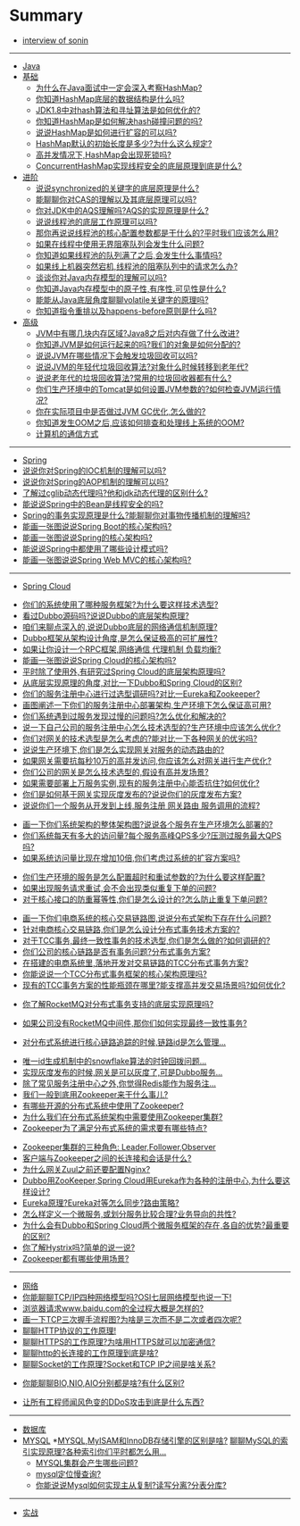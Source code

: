 # Summary

 * [interview of sonin](README.md)

---

* [Java](/pages/Java/README.md)
 * [基础](/pages/Java/base/README.md)
   * [为什么在Java面试中一定会深入考察HashMap?](/pages/Java/base/1266003510067986476.md)
   * [你知道HashMap底层的数据结构是什么吗?](/pages/Java/base/1266003510239952957.md)
   * [JDK1.8中对hash算法和寻址算法是如何优化的?](/pages/Java/base/1266003510374170667.md)
   * [你知道HashMap是如何解决hash碰撞问题的吗?](/pages/Java/base/1266003510550331466.md)
   * [说说HashMap是如何进行扩容的可以吗?](/pages/Java/base/1266003510697132063.md)
   * [HashMap默认的初始长度是多少?为什么这么规定?](/pages/Java/base/1266003510818766945.md)
   * [高并发情况下,HashMap会出现死锁吗?](/pages/Java/base/1266003510948790365.md)
   * [ConcurrentHashMap实现线程安全的底层原理到底是什么?](/pages/Java/base/1266003511787651113.md)
   <!-- * [BAT面试官为什么都喜欢问并发编程的问题?]() -->
 * [进阶](/pages/Java/advance/README.md)
   * [说说synchronized的关键字的底层原理是什么?](/pages/Java/advance/1266003511150116913.md)
   <!-- * [深入讲解synchronized,CAS的说明(深入到硬核级别)]() -->
   * [能聊聊你对CAS的理解以及其底层原理可以吗?](/pages/Java/advance/1266003511292723238.md)
   * [你对JDK中的AQS理解吗?AQS的实现原理是什么?](/pages/Java/advance/1266003511913480288.md)
   * [说说线程池的底层工作原理可以吗?](/pages/Java/advance/1266003512047697966.md)
   * [那你再说说线程池的核心配置参数都是干什么的?平时我们应该怎么用?](/pages/Java/advance/1266003512169332821.md)
   * [如果在线程中使用无界阻塞队列会发生什么问题?](/pages/Java/advance/1266003512362270766.md)
   * [你知道如果线程池的队列满了之后,会发生什么事情吗?](/pages/Java/advance/1266003512504877152.md)
   * [如果线上机器突然宕机,线程池的阻塞队列中的请求怎么办?](/pages/Java/advance/1266003512655872046.md)
   * [谈谈你对Java内存模型的理解可以吗?](/pages/Java/advance/1266003512857198645.md)
   * [你知道Java内存模型中的原子性,有序性,可见性是什么?](/pages/Java/advance/1266003512966250566.md)
   * [能能从Java底层角度聊聊volatile关键字的原理吗?](/pages/Java/advance/1266003513092079621.md)
   <!-- [再谈原子性: Java规范规定所有变量写操作都是原子的]() -->
   <!-- * [深入讲解volatile关键字的说明]() -->
   * [你知道指令重排以及happens-before原则是什么吗?](/pages/Java/advance/1266003513297600516.md)
   <!-- * [volatile底层是如何基于内存屏障保证可见性和有序性的?]() -->
   <!-- * [](关于后续深入硬件级讲解volatile,synchronized,CAS底...) -->
   <!-- [32位Java虚拟机中的long和double变量写操作为何不是原子...]() -->
   <!-- [volatile原来还可以保证long和double变量写操作的原子性]()-->
   <!-- [到底有哪些操作在Java规范中是不保证原子性的呢?]() -->
   <!-- [synchronized锁同时对原子性,可见性，以及有序性的保证]() -->
   <!-- [深入分析synchronized是如何通过加锁保证原子性的?]() -->
   <!-- [synchronized是如何使用内存屏障保证可见性和有序性的?]() -->
   <!-- [再看volatile关键字对原子性,可见性以及有序性的保证]() -->
 * [高级](/pages/Java/senior/README.md)
   * [JVM中有哪几块内存区域?Java8之后对内存做了什么改进?](/pages/Java/senior/1266003515533164602.md)
   * [你知道JVM是如何运行起来的吗?我们的对象是如何分配的?](/pages/Java/senior/1266003515960983567.md)
   * [说说JVM在哪些情况下会触发垃圾回收可以吗?](/pages/Java/senior/1266003516292333626.md)
   * [说说JVM的年轻代垃圾回收算法?对象什么时候转移到老年代?](/pages/Java/senior/1266003516485271593.md)
   * [说说老年代的垃圾回收算法?常用的垃圾回收器都有什么?](/pages/Java/senior/1266003516749512749.md)
   * [你们生产环境中的Tomcat是如何设置JVM参数的?如何检查JVM运行情况?](/pages/Java/senior/1266003516866953280.md)
   * [你在实际项目中是否做过JVM GC优化,怎么做的?](/pages/Java/senior/1266003516984393818.md)
   * [你知道发生OOM之后,应该如何排查和处理线上系统的OOM?](/pages/Java/senior/1266003517114417182.md)
   <!-- * [线上服务CPU100%了!该怎么排查,定位和解决?]() -->
   <!-- * [线上机器的一个进程用kill命令杀不死该怎么办?磁盘空间快...]() -->
   <!-- * [可见性涉及的底层硬件概念: 寄存器,高速缓存,写缓存...]() -->
   <!-- * [深入探秘有序性: Java程序运行过程中发生指令重排的几个...]() -->
   <!-- * [JIT编译器对创建对象的指令重排以及double check单例实践]() -->
   <!-- * [现代处理器为了提升性能的指令乱序和猜测执行的机制!]() -->
   <!-- * [高速缓存和写缓存器的内存重排造成的视觉假象]() -->
   <!-- * [高速缓存的数据结构: 拉链散列表,缓存条目以及地址解码...]() -->
   <!-- * [结合硬件级别的缓存数据结构深入分析缓存一致性协议...]() -->
   <!-- * [采用写缓冲器和无效队列优化MESI协议的实现性能]() -->
   <!-- * [硬件层面的MESI协议会如何引发有序性和可见性的问题?]() -->
   <!-- * [内存屏障在硬件层面的实现原理以及如何解决各种问题]() -->
   <!-- * [在复杂的硬件模型之上的Java内存模型是如何大幅简化...]() -->
   <!-- * [面试的时候是如何从内存屏障,硬件层面的原理来震慑面试...]() -->
   <!-- * [Java虚拟机对锁的优化: 锁消除,锁粗化,偏向锁,自旋锁...]() -->
   <!-- * [再来看看CAS是如何基于MESI协议在底层硬件层面实现...]() -->
   <!-- * [能说说你对堆外内存的理解吗?堆外内存的优势在哪里?]() -->
   <!-- * [JDK是如何对堆外内存进行分配和回收的?会发生堆外内存...]() -->
   <!-- * [如何不使用零拷贝技术,普通的IO操作在OS层面是如何执...]() -->
   <!-- * [听说过mmap吗?内存映射技术为什么可以提升IO性能?]() -->
   <!-- * [零拷贝技术到底是什么,他是如何提升IO性能的?]() -->
   * [计算机的通信方式](/pages/Java/senior/1266003522684452895.md)
   
---

* [Spring](/pages/Spring/README.md)
 * [说说你对Spring的IOC机制的理解可以吗?](/pages/Spring/1266003513490538513.md)
 * [说说你对Spring的AOP机制的理解可以吗?](/pages/Spring/1266003513670893618.md)
 * [了解过cglib动态代理吗?他和jdk动态代理的区别什么?](/pages/Spring/1266003513821888530.md)
 * [能说说Spring中的Bean是线程安全的吗?](/pages/Spring/1266003513964494868.md)
 * [Spring的事务实现原理是什么?能聊聊你对事物传播机制的理解吗?](/pages/Spring/1266003514161627157.md)
 * [能画一张图说说Spring Boot的核心架构吗?](/pages/Spring/1266003514312622174.md)
 * [能画一张图说说Spring的核心架构吗?](/pages/Spring/1266003514547503179.md)
 * [能说说Spring中都使用了哪些设计模式吗?](/pages/Spring/1266003514706886713.md)
 * [能画一张图说说Spring Web MVC的核心架构吗?](/pages/Spring/1266003514803355688.md)
 
---

* [Spring Cloud](/pages/SpringCloud/README.md)
 <!-- * [你们公司用的Dubbo?那你再额外说说Spring Cloud的核...]() -->
 <!-- * [基于Dubbo和Spring Cloud分别搭建一个电商系统来快速体...]() -->
 * [你们的系统使用了哪种服务框架?为什么要这样技术选型?](/pages/SpringCloud/1266003503914942509.md)
 * [看过Dubbo源码吗?说说Dubbo的底层架构原理?](/pages/SpringCloud/1266003504225320982.md)
 * [咱们来聊点深入的,说说Dubbo底层的网络通信机制原理?](/pages/SpringCloud/1266003504359538773.md)
 * [Dubbo框架从架构设计角度,是怎么保证极高的可扩展性?](/pages/SpringCloud/1266003504476979219.md)
 * [如果让你设计一个RPC框架,网络通信 代理机制 负载均衡?](/pages/SpringCloud/1266003504686694408.md)
 * [能画一张图说说Spring Cloud的核心架构吗?](/pages/SpringCloud/1266003504686694508.md)
 * [平时除了使用外,有研究过Spring Cloud的底层架构原理吗?](/pages/SpringCloud/1266003504770580518.md)
 * [从底层实现原理的角度,对比一下Dubbo和Spring Cloud的区别?](/pages/SpringCloud/1266003505043210273.md)
 * [你们的服务注册中心进行过选型调研吗?对比一Eureka和Zookeeper?](/pages/SpringCloud/1266003505391337531.md)
 * [画图阐述一下你们的服务注册中心部署架构,生产环境下怎么保证高可用?](/pages/SpringCloud/1266003505634607158.md)
 * [你们系统遇到过服务发现过慢的问题吗?怎么优化和解决的?](/pages/SpringCloud/1266003505915625504.md)
 * [说一下自己公司的服务注册中心怎么技术选型的?生产环境中应该怎么优化?](/pages/SpringCloud/1266003506066620430.md)
 * [你们对网关的技术选型是怎么考虑的?能对比一下各种网关的优劣吗?](/pages/SpringCloud/1266003506205032504.md)
 * [说说生产环境下,你们是怎么实现网关对服务的动态路由的?](/pages/SpringCloud/1266003506511216704.md)
 * [如果网关需要抗每秒10万的高并发访问,你应该怎么对网关进行生产优化?](/pages/SpringCloud/1266003506809012225.md)
 * [你们公司的网关是怎么技术选型的,假设有高并发场景?](/pages/SpringCloud/1266003506968395844.md)
 * [如果需要部署上万服务实例,现有的服务注册中心能否抗住?如何优化?](/pages/SpringCloud/1266003507165528135.md)
 * [你们是如何基于网关实现灰度发布的?说说你们的灰度发布方案?](/pages/SpringCloud/1266003507534626867.md)
 * [说说你们一个服务从开发到上线,服务注册 网关路由 服务调用的流程?](/pages/SpringCloud/1266003507681427533.md)
 <!-- * [看看你们公司的服务注册中心能否支撑上万服务实例...]() -->
 * [画一下你们系统架构的整体架构图?说说各个服务在生产环境怎么部署的?](/pages/SpringCloud/1266003507773702201.md)
 * [你们系统每天有多大的访问量?每个服务高峰QPS多少?压测过服务最大QPS吗?](/pages/SpringCloud/1266003507886948414.md)
 * [如果系统访问量比现在增加10倍,你们考虑过系统的扩容方案吗?](/pages/SpringCloud/1266003508033749072.md)
 <!-- * [独立画出自己系统的生产环境部署架构图,梳理系统和服务...]() -->
 * [你们生产环境的服务是怎么配置超时和重试参数的?为什么要这样配置?](/pages/SpringCloud/1266003508155383820.md)
 * [如果出现服务请求重试,会不会出现类似重复下单的问题?](/pages/SpringCloud/1266003508289601556.md)
 * [对于核心接口的防重幂等性,你们是怎么设计的?怎么防止重复下单问题?](/pages/SpringCloud/1266003508415430739.md)
 <!-- * [看看自己系统的接口有没有设计幂等性方案?如...]() -->
 * [画一下你们电商系统的核心交易链路图,说说分布式架构下存在什么问题?](/pages/SpringCloud/1266003508566425662.md)
 * [针对电商核心交易链路,你们是怎么设计分布式事务技术方案的?](/pages/SpringCloud/1266003508725809155.md)
 * [对于TCC事务,最终一致性事务的技术选型,你们是怎么做的?如何调研的?](/pages/SpringCloud/1266003508860026894.md)
 * [你们公司的核心链路是否有事务问题?分布式事务方案?](/pages/SpringCloud/1266003508860026900.md)
 * [在搭建的电商系统里,落地开发对交易链路的TCC分布式事务方案?](/pages/SpringCloud/1266003509036187661.md)
 * [你能说说一个TCC分布式事务框架的核心架构原理吗?](/pages/SpringCloud/1266003509468201025.md)
 * [现有的TCC事务方案的性能瓶颈在哪里?能支撑高并发交易场景吗?如何优化?](/pages/SpringCloud/1266003509602418771.md)
 <!--* [如果对自己的系统核心链路落地TCC事物,应该如何...]() -->
 * [你了解RocketMQ对分布式事务支持的底层实现原理吗?](/pages/SpringCloud/1266003509698887696.md)
 <!--* [在搭建好的电商系统里,如何基于RocketMQ最终一致性事务?]() -->
 * [如果公司没有RocketMQ中间件,那你们如何实现最终一致性事务?](/pages/SpringCloud/1266003509891825709.md)
 <!-- * [如果对自己的系统落地最终一致性事务,如何落地实...]() -->
 <!-- * [你们生产系统中有哪个业务场景是需要使用分布式锁的?为什...]() -->
 <!-- * [你们是用哪个开源框架实现的Redis分布式锁?说说其核...]() -->
 <!-- * [如果Redis是集群部署的,那么集群故障时分布式锁还有效...]() -->
 <!-- * [自己梳理出来Redis分布式锁的生产环境问题解决方案!]() -->
 <!-- * [如果要实现Zookeeper分布式锁,一般用哪个开源框架?核...]() -->
 <!-- * [对于ZooKeeper的羊群效应,分布式锁实现应该如何优...]() -->
 <!-- * [如果遇到Zookeeper脑裂问题,分布式锁应该如何保证健壮...]() -->
 <!-- * [自己梳理出来ZooKeeper分布式锁的生产问题...]() -->
 <!-- * [在搭建好的电商系统中,落地开发分布式保证库存数据准...]() -->
 <!-- * [你们的分布式锁做过高并发优化吗?能扛下每秒上万并发...]() -->
 <!-- * [淘宝和京东的库存是怎么实现的?能不能不用分布式锁实现...]() -->
 <!-- * [自己系统的分布式锁在高并发场景下应该如何优化?]() -->
 <!-- * [在分布式架构中, Zuul网关是如何防止网络攻击的?]() -->
 <!-- * [Netty的架构原理图能画一下吗,他是如何体现Reactor架...]() -->
 <!-- * [你们的分布式系统是如何进行链路监控的?都监控什么?]() -->
 * [对分布式系统进行核心链路追踪的时候,链路id是怎么管理...](/pages/SpringCloud/1266003520390168640.md)
 <!-- * [聊过两阶段提交了,那么分布式事务三阶段提交的思想能说...]() -->
 * [唯一id生成机制中的snowflake算法的时钟回拨问题...](/pages/SpringCloud/1266003520717324352.md)
 * [实现灰度发布的时候,网关是可以灰度了,可是Dubbo服务...](/pages/SpringCloud/1266003520981565524.md)
 * [除了常见服务注册中心之外,你觉得Redis能作为服务注...](/pages/SpringCloud/1266003521241612302.md)
 * [我们一般到底用Zookeeper来干什么事儿?](/pages/SpringCloud/1266003521409384470.md)
 * [有哪些开源的分布式系统中使用了Zookeeper?](/pages/SpringCloud/1266003521564573786.md)
 * [为什么我们在分布式系统架构中需要使用Zookeeper集群?](/pages/SpringCloud/1266003521728151639.md)
 * [Zookeeper为了满足分布式系统的需求要有哪些特点?](/pages/SpringCloud/1266003521937866845.md)
 <!-- * [为了满足分布式系统的需求,Zookeeper的架构设计有哪...]() -->
 * [Zookeeper集群的三种角色: Leader,Follower,Observer](/pages/SpringCloud/1266003522118221855.md)
 * [客户端与Zookeeper之间的长连接和会话是什么?](/pages/SpringCloud/1266003522411823194.md)
 * [为什么网关Zuul之前还要配置Nginx?](/pages/SpringCloud/1266003524215373909.md)
 * [Dubbo用ZooKeeper,Spring Cloud用Eureka作为各种的注册中心,为什么要这样设计?](/pages/SpringCloud/1266003524362174475.md)
 * [Eureka原理?Eureka对等怎么同步?路由策略?](/pages/SpringCloud/1266003524819353634.md)
 * [怎么样定义一个微服务,或划分服务比较合理?业务导向的共性?](/pages/SpringCloud/1266003525356224548.md)
 * [为什么会有Dubbo和Spring Cloud两个微服务框架的存在,各自的优势?最重要的区别?](/pages/SpringCloud/1266003525456887891.md)
 * [你了解Hystrix吗?简单的说一说?](/pages/SpringCloud/1266003525628854352.md)
 * [Zookeeper都有哪些使用场景?](/pages/SpringCloud/1266003526841008138.md)
 
---

* [网络](/pages/Network/README.md)
 * [你能聊聊TCP/IP四种网络模型吗?OSI七层网络模型也说一下!](/pages/Network/1266003517290577997.md)
 * [浏览器请求www.baidu.com的全过程大概是怎样的?](/pages/Network/1266003517642899552.md)
 * [画一下TCP三次握手流程图?为啥是三次而不是二次或者四次呢?](/pages/Network/1266003518020386883.md)
 * [聊聊HTTP协议的工作原理!](/pages/Network/1266003518125244420.md)
 * [聊聊HTTPS的工作原理?为啥用HTTPS就可以加密通信?](/pages/Network/1266003518389485581.md)
 * [聊聊http的长连接的工作原理到底是啥?](/pages/Network/1266003518746001443.md)
 * [聊聊Socket的工作原理?Socket和TCP IP之间是啥关系?](/pages/Network/1266003518951522362.md)
 <!-- * [进程之间是如何通信的?线程间又如何切换的?]() -->
 * [你能聊聊BIO,NIO,AIO分别都是啥?有什么区别?](/pages/Network/1266003519102517325.md)
 <!-- * [能不能说说一般黑客常用的XSS网络攻击的原理是什么?]() -->
 <!-- * [听说过CSRF攻击吗?你知道他背后的原理是什么吗?]() -->
 <!-- * [如果你们的系统允许用户上传文件,可能会遭到什么样的黑...]() -->
 <!-- * [基于SYN Flood模式的DDoS攻击,背后的原理是什么呢?]() -->
  <!-- * [再来看看基于DNS Query Flood和HTTP Flood的DDoS攻击]() -->
  <!-- * [一个对技术有追求的面试官,是怎么深挖网络与IO的面试...]() -->
 * [让所有工程师闻风色变的DDoS攻击到底是什么东西?](/pages/Network/1266003520100761655.md)
 
---

* [数据库](/pages/Database/README.md)
 * [MYSQL](/pages/Database/Mysql/README.md)
   *[MYSQL,MyISAM和InnoDB存储引擎的区别是啥?](/pages/Database/Mysql/1266003522869002129.md)
   [聊聊MySQL的索引实现原理?各种索引你们平时都怎么用...](/pages/Database/Mysql/1266003522869002229.md)
   <!-- * [你能说说事务的几个特性是啥?有哪几种隔离级别?]() -->
   <!-- * [你能说说MySQL数据库锁的实现原理吗?如果死锁了咋办?]() -->
   <!-- * [MySQL的SQL调优一般都有哪些手段?你们一般怎么做?]() -->
   <!-- * [能不能说说我们经常听到的SQL注入攻击背后的原理是什...]() -->
   * [MYSQL集群会产生哪些问题?](/pages/Database/Mysql/1266003522869002329.md)
   * [mysql定位慢查询?](/pages/Database/Mysql/1266003523527508014.md)
   * [你能说说Mysql如何实现主从复制?读写分离?分表分库?](/pages/Database/Mysql/1266003523657531470.md)
 
---

* [实战](/pages/ActualCombat/README.md)
